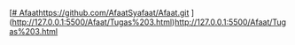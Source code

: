 [[# Afaat](https://github.com/AfaatSyafaat/Afaat.git)https://github.com/AfaatSyafaat/Afaat.git
](http://127.0.0.1:5500/Afaat/Tugas%203.html)http://127.0.0.1:5500/Afaat/Tugas%203.html
